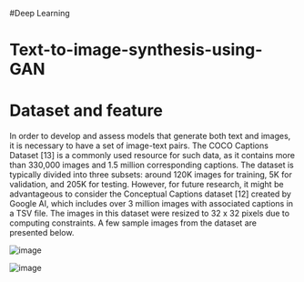 #Deep Learning

# Text-to-image-synthesis-using-GAN


# Dataset and feature 
In order to develop and assess models that generate both text and images, it is necessary to have a set of image-text pairs. The COCO Captions Dataset [13] is a commonly used resource for such data, as it contains more than 330,000 images and 1.5 million corresponding captions. The dataset is typically divided into three subsets: around 120K images for training, 5K for validation, and 205K for testing. However, for future research, it might be advantageous to consider the Conceptual Captions dataset [12] created by Google AI, which includes over 3 million images with associated captions in a TSV file. The images in this dataset were resized to 32 x 32 pixels due to computing constraints. A few sample images from the dataset are presented below.

![image](https://github.com/shreyanshsharmaji/Text-to-image-synthesis-using-GAN/assets/99886386/a3628f50-b0cb-4691-a905-244c0da8d2b6)


![image](https://github.com/shreyanshsharmaji/Text-to-image-synthesis-using-GAN/assets/99886386/c2ed6eb5-0866-4933-99f2-cb00fd28ad1e)
